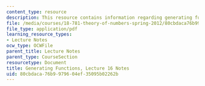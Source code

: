 ```yaml
---
content_type: resource
description: This resource contains information regarding generating functions.
file: /media/courses/18-781-theory-of-numbers-spring-2012/80cbdaca76b9979604ef35095b02262b_MIT18_781S12_lec16.pdf
file_type: application/pdf
learning_resource_types:
- Lecture Notes
ocw_type: OCWFile
parent_title: Lecture Notes
parent_type: CourseSection
resourcetype: Document
title: Generating Functions, Lecture 16 Notes
uid: 80cbdaca-76b9-9796-04ef-35095b02262b
---
```

